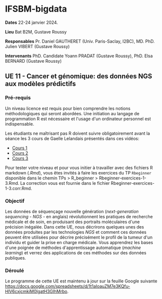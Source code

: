 # IFSBM-bigdata

**Dates** 22-24 janvier 2024.

**Lieu** Bat B2M, Gustave Roussy

**Responsables** Pr. Daniel GAUTHERET (Univ. Paris-Saclay, I2BC), MD. PhD. Julien
VIBERT (Gustave Roussy)

**Intervenants** PhD. Candidate Yoann PRADAT (Gustave Roussy), PhD. Elsa BERNARD (Gustave Roussy)

## UE 11 - Cancer et génomique: des données NGS aux modèles prédictifs

### Pré-requis

Un niveau licence est requis pour bien comprendre les notions méthodologiques qui seront abordées.
Une initiation au langage de programmation R est nécessaire et l'usage d'un ordinateur personnel est indispensable.

Les étudiants ne maîtrisant pas R doivent suivre obligatoirement avant la séance les 3 cours de Gaelle Lelandais
présentés dans ces vidéos:

* [Cours 1](https://youtu.be/lJfKk7QnFhE)
* [Cours 2](https://youtu.be/AP4XxVvyMbo)
* [Cours 3](https://youtu.be/K_3BMjkVj7Y)


Pour tester votre niveau et pour vous initier à travailler avec des fichiers R markdown (*.Rmd*), vous êtes invités
à faire les exercices du TP `Rbeginner` disponible dans le chemin TPs > R_beginner > Rbeginner-exercices-1-3.Rmd. La
correction vous est fournie dans le fichier Rbeginner-exercices-1-3.corr.Rmd.

### Objectif

Les données de séquençage nouvelle génération (*next-generation sequencing* - *NGS* - en anglais) révolutionnent les
pratiques de recherche médicale et de soin, en produisant des portraits moléculaires d'une précision inégalée. Dans
cette UE, nous décrirons quelques unes des données produites par les technologies *NGS* et comment ces données peuvent
être utilisées pour décrire précisément le profil de la tumeur d'un individu et guider la prise en charge médicale.
Vous apprendrez les bases d'une poignée de méthodes d'apprentissage automatique (*machine learning*) et verrez des
applications de ces méthodes sur des données publiques.


### Déroulé

Le programme de cette UE est maintenu à jour sur la feuille Google suivante
<https://docs.google.com/spreadsheets/d/1t1aIoauZM7e3KQfu-HlV6cxjcmkiM0IgatH3GIhMrbo>.
